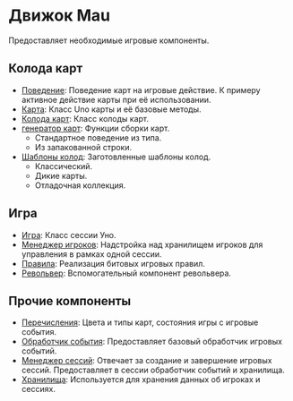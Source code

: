 # Движок Mau

Предоставляет необходимые игровые компоненты.

## Колода карт

- [Поведение](deck/behavior.md): Поведение карт на игровые действие.
  К примеру активное действие карты при её использовании.
- [Карта](deck/card.md): Класс Uno карты и её базовые методы.
- [Колода карт](deck/deck.md): Класс колоды карт.
- [генератор карт](deck/generator.md): Функции сборки карт.
  - Стандартное поведение из типа.
  - Из запакованной строки.
- [Шаблоны колод](deck/presets.md): Заготовленные шаблоны колод.
  - Классический.
  - Дикие карты.
  - Отладочная коллекция.

## Игра

- [Игра](game/game.md): Класс сессии Уно.
- [Менеджер игроков](game/player_manager.md): Надстройка над хранилищем игроков
  для управления в рамках одной сессии.
- [Правила](game/rules.md): Реализация битовых игровых правил.
- [Револьвер](game/shotgun.md): Вспомогательный компонент револьвера.

## Прочие компоненты

- [Перечисления](enums.md): Цвета и типы карт, состояния игры с игровые события.
- [Обработчик события](events.md): Предоставляет базовый обработчик игровых событий.
- [Менеджер сессий](session.md): Отвечает за создание и завершение игровых сессий.
  Предоставляет в сессии обработчик событий и хранилища.
- [Хранилища](storage.md): Используется для хранения данных об игроках и сессиях.